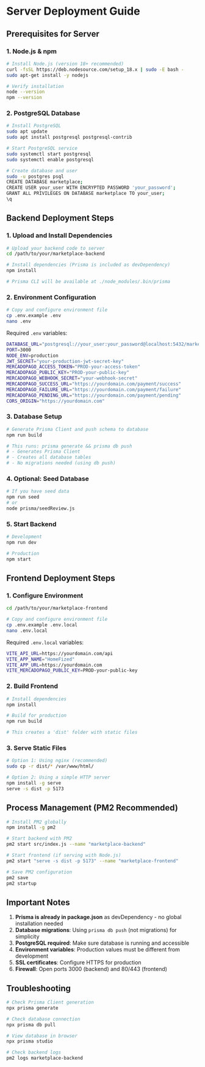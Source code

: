 # Server Deployment Guide

## Prerequisites for Server

### 1. Node.js & npm
```bash
# Install Node.js (version 18+ recommended)
curl -fsSL https://deb.nodesource.com/setup_18.x | sudo -E bash -
sudo apt-get install -y nodejs

# Verify installation
node --version
npm --version
```

### 2. PostgreSQL Database
```bash
# Install PostgreSQL
sudo apt update
sudo apt install postgresql postgresql-contrib

# Start PostgreSQL service
sudo systemctl start postgresql
sudo systemctl enable postgresql

# Create database and user
sudo -u postgres psql
CREATE DATABASE marketplace;
CREATE USER your_user WITH ENCRYPTED PASSWORD 'your_password';
GRANT ALL PRIVILEGES ON DATABASE marketplace TO your_user;
\q
```

## Backend Deployment Steps

### 1. Upload and Install Dependencies
```bash
# Upload your backend code to server
cd /path/to/your/marketplace-backend

# Install dependencies (Prisma is included as devDependency)
npm install

# Prisma CLI will be available at ./node_modules/.bin/prisma
```

### 2. Environment Configuration
```bash
# Copy and configure environment file
cp .env.example .env
nano .env
```

Required `.env` variables:
```bash
DATABASE_URL="postgresql://your_user:your_password@localhost:5432/marketplace"
PORT=3000
NODE_ENV=production
JWT_SECRET="your-production-jwt-secret-key"
MERCADOPAGO_ACCESS_TOKEN="PROD-your-access-token"
MERCADOPAGO_PUBLIC_KEY="PROD-your-public-key"
MERCADOPAGO_WEBHOOK_SECRET="your-webhook-secret"
MERCADOPAGO_SUCCESS_URL="https://yourdomain.com/payment/success"
MERCADOPAGO_FAILURE_URL="https://yourdomain.com/payment/failure"
MERCADOPAGO_PENDING_URL="https://yourdomain.com/payment/pending"
CORS_ORIGIN="https://yourdomain.com"
```

### 3. Database Setup
```bash
# Generate Prisma Client and push schema to database
npm run build

# This runs: prisma generate && prisma db push
# - Generates Prisma Client
# - Creates all database tables
# - No migrations needed (using db push)
```

### 4. Optional: Seed Database
```bash
# If you have seed data
npm run seed
# or
node prisma/seedReview.js
```

### 5. Start Backend
```bash
# Development
npm run dev

# Production
npm start
```

## Frontend Deployment Steps

### 1. Configure Environment
```bash
cd /path/to/your/marketplace-frontend

# Copy and configure environment file
cp .env.example .env.local
nano .env.local
```

Required `.env.local` variables:
```bash
VITE_API_URL=https://yourdomain.com/api
VITE_APP_NAME="HomeFized"
VITE_APP_URL=https://yourdomain.com
VITE_MERCADOPAGO_PUBLIC_KEY=PROD-your-public-key
```

### 2. Build Frontend
```bash
# Install dependencies
npm install

# Build for production
npm run build

# This creates a 'dist' folder with static files
```

### 3. Serve Static Files
```bash
# Option 1: Using nginx (recommended)
sudo cp -r dist/* /var/www/html/

# Option 2: Using a simple HTTP server
npm install -g serve
serve -s dist -p 5173
```

## Process Management (PM2 Recommended)

```bash
# Install PM2 globally
npm install -g pm2

# Start backend with PM2
pm2 start src/index.js --name "marketplace-backend"

# Start frontend (if serving with Node.js)
pm2 start "serve -s dist -p 5173" --name "marketplace-frontend"

# Save PM2 configuration
pm2 save
pm2 startup
```

## Important Notes

1. **Prisma is already in package.json** as devDependency - no global installation needed
2. **Database migrations**: Using `prisma db push` (not migrations) for simplicity
3. **PostgreSQL required**: Make sure database is running and accessible
4. **Environment variables**: Production values must be different from development
5. **SSL certificates**: Configure HTTPS for production
6. **Firewall**: Open ports 3000 (backend) and 80/443 (frontend)

## Troubleshooting

```bash
# Check Prisma Client generation
npx prisma generate

# Check database connection
npx prisma db pull

# View database in browser
npx prisma studio

# Check backend logs
pm2 logs marketplace-backend
```